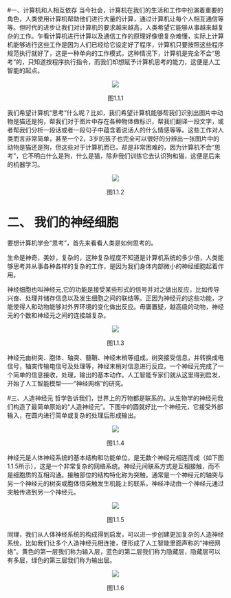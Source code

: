 #一、计算机和人相互依存
当今社会，计算机在我们的生活和工作中扮演着重要的角色，人类使用计算机帮助他们进行大量的计算，通过计算机让每个人相互通信等等。但时代的进步让我们对计算机的要求越来越高，人类希望它能够从事越来越复杂的工作。乍看计算机进行计算以及通信工作的原理好像很复杂难懂，实际上计算机能够进行这些工作是因为人们已经给它设定好了程序，计算机只要按照这些程序规范执行就好了，这是一种单向的工作模式，这种情况下，计算机是完全不会“思考”的，只知道按程序执行指令，而我们却想赋予计算机思考的能力，这便是人工智能的起点。
<div align=center>
<img src='http://qiniu.xdpie.com/2018-05-17-10-55-07.png'>
<p style='text-align:center'>图1.1.1</p>
</div>

我们希望计算机“思考”什么呢？比如，我们希望计算机能够帮我们识别出图片中动物是猫还是狗，帮我们对于图片中存在各种物体做标识，帮我们翻译一段文字，或者帮我们分析一段话或者一段句子中蕴含着说话人的什么情感等等。这些工作对人类而言非常简单，甚至一个2，3岁的孩子也完全可以很好的分辨出一张图片中的动物是猫还是狗，但这些对于计算机而已，却是非常困难的，因为计算机不会“思考”，它不明白什么是狗，什么是猫，除非我们训练它去认识狗和猫，这便是后来的机器学习。
<div align=center>
<img src='http://qiniu.xdpie.com/2018-05-17-10-56-57.png'>
<p style='text-align:center'>图1.1.2</p>
</div>

# 二、 我们的神经细胞
要想计算机学会“思考”，首先来看看人类是如何思考的。

生命是神奇，美妙，复杂的，这种复杂程度不知道是计算机系统的多少倍，人类能够思考并从事各种各样的复杂的工作，是因为我们身体内部微小的神经细胞起着作用。

神经细胞也叫神经元,它的功能是接受某些形式的信号并对之做出反应，比如传导兴奋、处理并储存信息以及发生细胞之间的联结等。正因为神经元的这些功能，才能使得人和动物能够对外界环境的变化做出反应。毋庸置疑，越高级的动物，神经元的个数和神经元之间的连接越复杂。
<div align=center>
<img src='http://qiniu.xdpie.com/2018-05-17-10-59-35.png'>
<p style='text-align:center'>图1.1.3</p>
</div>

神经元由树突、胞体、轴突、髓鞘、神经末梢等组成。树突接受信息，并转换成电信号，轴突传输电信号及处理等，神经末梢对信息进行反应。一个神经元完成了一个简单的信息接收，处理，输出的基本动作。人工智能专家们就从这里得到启发，开始了人工智能模型——“神经网络”的研究。

#三、人造神经元
哲学告诉我们，世界上的万物都是联系的。从生物学的神经元我们构造了最简单原始的“人造神经元”。下图中的圆就好比一个神经元，它接受外部输入，在圆内进行简单或复杂的处理后形成输出。
<div align=center>
<img src='http://qiniu.xdpie.com/2018-05-17-11-01-33.png'>
<p style='text-align:center'>图1.1.4</p>
</div>

神经元是人体神经系统的基本结构和功能单位，是无数个神经元相连而成（如下图1.1.5所示），这是一个非常复杂的网络系统。神经元间联系方式是互相接触，而不是细胞质的互相沟通。接触部位的结构特化称为突触，通常是一个神经元的轴突与另一个神经元的树突或胞体借突触发生机能上的联系，神经冲动由一个神经元通过突触传递到另一个神经元。
<div align=center>
<img src='http://qiniu.xdpie.com/2018-05-17-11-04-32.png'>
<p style='text-align:center'>图1.1.5</p>
</div>

同理，我们从人体神经系统的构成得到启发，可以进一步创建更加复杂的人造神经系统，比如我们让多个人造神经元相连接，便形成了人工智能里面声称的“神经网络”。黄色的第一层我们称为输入层，蓝色的第二层我们称为隐藏层，隐藏层可以有多层，绿色的第三层我们称为输出层。
<div align=center>
<img src='http://qiniu.xdpie.com/2018-05-17-11-05-30.png'>
<p style='text-align:center'>图1.1.6</p>
</div>



